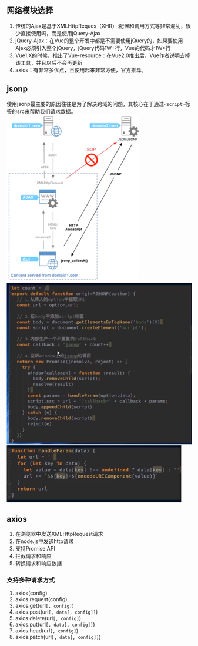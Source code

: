 ## 网络模块选择
1. 传统的Ajax是基于XMLHttpReques（XHR）:配置和调用方式等非常混乱，很少直接使用吗，而是使用jQuery-Ajax
1. jQuery-Ajax：在Vue的整个开发中都是不需要使用jQuery的，如果要使用Ajax必须引入整个jQuery，jQuery代码1W+行，Vue的代码才1W+行
1. Vue1.X的时候，推出了Vue-resource：在Vue2.0推出后，Vue作者说明去掉该工具，并且以后不会再更新
1. axios：有非常多优点，且使用起来非常方便，官方推荐。
## jsonp
使用jsonp最主要的原因往往是为了解决跨域的问题，其核心在于通过`<script>`标签的src来帮助我们请求数据。
![img.png](img.png)
![img_1.png](img_1.png)    
![img_2.png](img_2.png)
## axios
1. 在浏览器中发送XMLHttpRequest请求
1. 在node.js中发送http请求
1. 支持Promise API
1. 拦截请求和响应
1. 转换请求和响应数据
### 支持多种请求方式
1. axios(config)
1. axios.request(config)
1. axios.get(url`[, config]`)
1. axios.post(url`[, data[, config]]`)
1. axios.delete(url`[, config]`)
1. axios.put(url`[, data[, config]]`)
1. axios.head(url`[, config]`)
1. axios.patch(url`[, data[, config]]`)